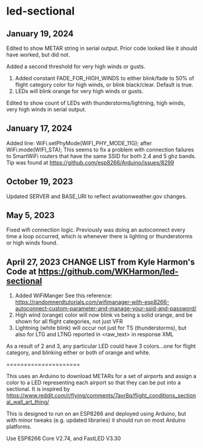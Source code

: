 # led-sectional
January 19, 2024
----------------
Edited to show METAR string in serial output.  Prior code looked like it should have worked, but did not.

Added a second threshold for very high winds or gusts.
  1.  Added constant FADE_FOR_HIGH_WINDS to either blink/fade to 50% of flight category color for high winds, or
      blink black/clear.  Default is true.
  2. LEDs will blink orange for very high winds or gusts.

Edited to show count of LEDs with thunderstorms/lightning, high winds, very high winds in serial output.

January 17, 2024
 ----------------
 Added line: WiFi.setPhyMode(WIFI_PHY_MODE_11G); after WiFi.mode(WIFI_STA);
 This seems to fix a problem with connection failures to SmartWiFi routers that have the same SSID for both 2.4 and 5 ghz bands.
 Tip was found at https://github.com/esp8266/Arduino/issues/8299
 
 October 19, 2023
 ----------------
 Updated SERVER and BASE_URI to reflect aviationweather.gov changes.
  
 May 5, 2023
 -----------
 Fixed wifi connection logic.  Previously was doing an autoconnect every time a loop
 occurred, which is whenever there is lighting or thunderstorms or high winds found.
 
 April 27, 2023
 CHANGE LIST from Kyle Harmon's Code at https://github.com/WKHarmon/led-sectional
 --------------------------------------------------------------------------------
 1. Added WiFiManger
	See this reference: https://randomnerdtutorials.com/wifimanager-with-esp8266-autoconnect-custom-parameter-and-manage-your-ssid-and-password/
 2. High wind (orange) color will now blink vs being a solid orange, and be shown for all flight categories, not just VFR
 3. Lightning (white blink) will occur not just for TS (thunderstorms), but also for LTG and LTNG reported in <raw_text> in response XML

 As a result of 2 and 3, any particular LED could have 3 colors...one for flight category, and blinking either or both of orange and white.

=====================

This uses an Arduino to download METARs for a set of airports and assign a color to a LED representing each airport so that they can be put into a sectional. It is inspired by https://www.reddit.com/r/flying/comments/7avr8q/flight_conditions_sectional_wall_art_thing/

This is designed to run on an ESP8266 and deployed using Arduino, but with minor tweaks (e.g. updated libraries) it should run on most Arduino platforms.

Use ESP8266 Core V2.74, and FastLED V3.30
